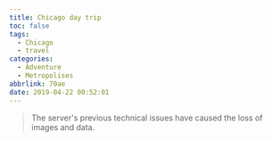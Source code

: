 ```yaml
---
title: Chicago day trip
toc: false
tags:
  - Chicago
  - travel
categories:
  - Adventure
  - Metropolises
abbrlink: 70ae
date: 2019-04-22 00:52:01
---
```


> The server's previous technical issues have caused the loss of images and data.

